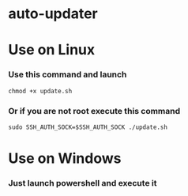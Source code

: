 # auto-updater

# Use on Linux

### Use this command and launch
```chmod +x update.sh```

### Or if you are not root execute this command
```sudo SSH_AUTH_SOCK=$SSH_AUTH_SOCK ./update.sh```



# Use on Windows

### Just launch powershell and execute it
